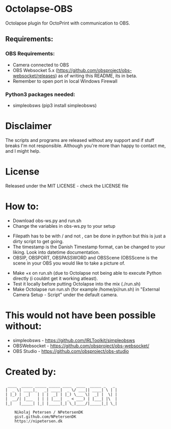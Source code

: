 # Octolapse-OBS
Octolapse plugin for OctoPrint with communication to OBS.

## Requirements:

### OBS Requirements:
- Camera connected to OBS
- OBS Websocket 5.x (https://github.com/obsproject/obs-websocket/releases) as of writing this README, its in beta.
- Remember to open port in local Windows Firewall

### Python3 packages needed:
- simpleobsws (pip3 install simpleobsws)

# Disclaimer
The scripts and programs are released without any support and if stuff breaks I'm not responsible. Although you're more than happy to contact me, and I might help.

# License
Released under the MIT LICENSE - check the LICENSE file

# How to:
- Download obs-ws.py and run.sh
- Change the variables in obs-ws.py to your setup
* Filepath has to be with / and not \, can be done in python but this is just a dirty script to get going.
* The timestamp is the Danish Timestamp format, can be changed to your liking. Look into datetime documentation.
* OBSIP, OBSPORT, OBSPASSWORD and OBSScene (OBSScene is the scene in your OBS you would like to take a picture of.
- Make +x on run.sh (due to Octolapse not being able to execute Python directly (i couldnt get it working atleast).
- Test it locally before putting Octolapse into the mix (./run.sh)
- Make Octolapse run run.sh (for example /home/pi/run.sh) in "External Camera Setup - Script" under the default camera.

# This would not have been possible without:
- simpleobsws - https://github.com/IRLToolkit/simpleobsws
- OBSWebsocket - https://github.com/obsproject/obs-websocket/
- OBS Studio - https://github.com/obsproject/obs-studio

# Created by:

```
 ____  _____ _____ _____ ____  ____  _____ _   _
|  _ \| ____|_   _| ____|  _ \/ ___|| ____| \ | |
| |_) |  _|   | | |  _| | |_) \___ \|  _| |  \| |
|  __/| |___  | | | |___|  _ < ___) | |___| |\  |
|_|   |_____| |_| |_____|_| \_|____/|_____|_| \_|

    Nikolaj Petersen / NPetersenDK
    gist.github.com/NPetersenDK
    https://nipetersen.dk
```
